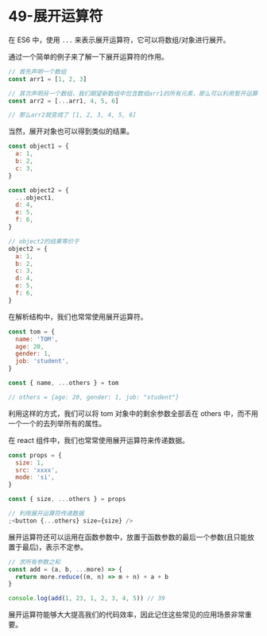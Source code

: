 # 49-展开运算符

在 ES6 中，使用 `...` 来表示展开运算符，它可以将数组/对象进行展开。

通过一个简单的例子来了解一下展开运算符的作用。

```javascript
// 首先声明一个数组
const arr1 = [1, 2, 3]

// 其次声明另一个数组，我们期望新数组中包含数组arr1的所有元素，那么可以利用暂开运算符
const arr2 = [...arr1, 4, 5, 6]

// 那么arr2就变成了 [1, 2, 3, 4, 5, 6]
```

当然，展开对象也可以得到类似的结果。

```javascript
const object1 = {
  a: 1,
  b: 2,
  c: 3,
}

const object2 = {
  ...object1,
  d: 4,
  e: 5,
  f: 6,
}

// object2的结果等价于
object2 = {
  a: 1,
  b: 2,
  c: 3,
  d: 4,
  e: 5,
  f: 6,
}
```

在解析结构中，我们也常常使用展开运算符。

```javascript
const tom = {
  name: 'TOM',
  age: 20,
  gender: 1,
  job: 'student',
}

const { name, ...others } = tom

// others = {age: 20, gender: 1, job: "student"}
```

利用这样的方式，我们可以将 tom 对象中的剩余参数全部丢在 others 中，而不用一个一个的去列举所有的属性。

在 react 组件中，我们也常常使用展开运算符来传递数据。

```javascript
const props = {
  size: 1,
  src: 'xxxx',
  mode: 'si',
}

const { size, ...others } = props

// 利用展开运算符传递数据
;<button {...others} size={size} />
```

展开运算符还可以运用在函数参数中，放置于函数参数的最后一个参数(且只能放置于最后)，表示不定参。

```javascript
// 求所有参数之和
const add = (a, b, ...more) => {
  return more.reduce((m, n) => m + n) + a + b
}

console.log(add(1, 23, 1, 2, 3, 4, 5)) // 39
```

展开运算符能够大大提高我们的代码效率，因此记住这些常见的应用场景非常重要。
